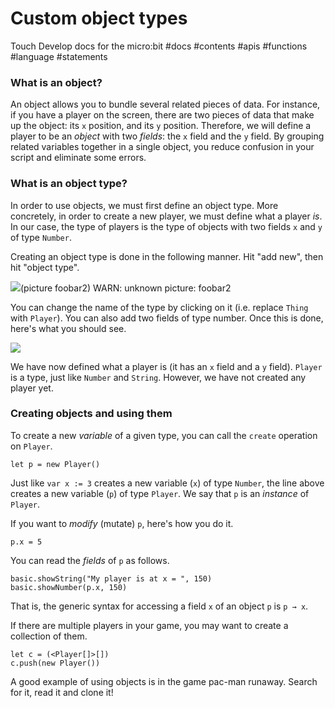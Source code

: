 # Custom object types

Touch Develop docs for the micro:bit #docs #contents #apis #functions #language #statements

### What is an object?

An object allows you to bundle several related pieces of data. For instance, if you have a player on the screen, there are two pieces of data that make up the object: its `x` position, and its `y` position. Therefore, we will define a player to be an *object* with two *fields*: the `x` field and the `y` field. By grouping related variables together in a single object, you reduce confusion in your script and eliminate some errors.

### What is an object type?

In order to use objects, we must first define an object type. More concretely, in order to create a new player, we must define what a player *is*. In our case, the type of players is the type of objects with two fields `x` and `y` of type `Number`.

Creating an object type is done in the following manner. Hit "add new", then hit "object type".

![](/static/mb/object-types-0.png)(picture foobar2)
WARN: unknown picture: foobar2

You can change the name of the type by clicking on it (i.e. replace `Thing` with `Player`). You can also add two fields of type number. Once this is done, here's what you should see.

![](/static/mb/object-types-1.png)

We have now defined what a player is (it has an `x` field and a `y` field). `Player` is a type, just like `Number` and `String`. However, we have not created any player yet.

### Creating objects and using them

To create a new *variable* of a given type, you can call the `create` operation on `Player`.

```
let p = new Player()
```

Just like `var x := 3` creates a new variable (`x`) of type `Number`, the line above creates a new variable (`p`) of type `Player`. We say that `p` is an *instance* of `Player`.

If you want to *modify* (mutate) `p`, here's how you do it.

```
p.x = 5
```

You can read the *fields* of `p` as follows.

```
basic.showString("My player is at x = ", 150)
basic.showNumber(p.x, 150)
```

That is, the generic syntax for accessing a field `x` of an object `p` is `p → x`.

If there are multiple players in your game, you may want to create a collection of them.

```
let c = (<Player[]>[])
c.push(new Player())
```

A good example of using objects is in the game pac-man runaway. Search for it, read it and clone it!

